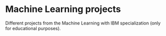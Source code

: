 # Machine Learning projects
Different projects from the Machine Learning with IBM specialization (only for educational purposes).
